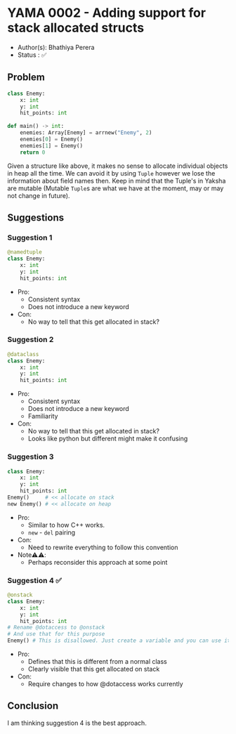 # YAMA 0002 - Adding support for stack allocated structs

- Author(s): Bhathiya Perera
- Status   : ✅

## Problem

```python
class Enemy:
    x: int
    y: int
    hit_points: int
    
def main() -> int:
    enemies: Array[Enemy] = arrnew("Enemy", 2)
    enemies[0] = Enemy()
    enemies[1] = Enemy()
    return 0
```

Given a structure like above, it makes no sense to allocate individual objects in heap all the time.
We can avoid it by using `Tuple` however we lose the information about field names then. 
Keep in mind that the Tuple's in Yaksha are mutable (Mutable `Tuple`s are what we have at the moment, may or may not change in future).

## Suggestions

### Suggestion 1

```python
@namedtuple
class Enemy:
    x: int
    y: int
    hit_points: int
```

- Pro:
  - Consistent syntax
  - Does not introduce a new keyword
- Con:
  - No way to tell that this get allocated in stack?
  
### Suggestion 2

```python
@dataclass
class Enemy:
    x: int
    y: int
    hit_points: int
```
- Pro:
  - Consistent syntax
  - Does not introduce a new keyword
  - Familiarity 
- Con:
  - No way to tell that this get allocated in stack?
  - Looks like python but different might make it confusing

### Suggestion 3

```python
class Enemy:
    x: int
    y: int
    hit_points: int
Enemy()     # << allocate on stack
new Enemy() # << allocate on heap
```

- Pro:
  - Similar to how C++ works. 
  - `new` - `del` pairing
- Con:
  - Need to rewrite everything to follow this convention
- Note⚠️⚠️: 
  - Perhaps reconsider this approach at some point

### Suggestion 4 ✅

```python
@onstack
class Enemy:
    x: int
    y: int
    hit_points: int
# Rename @dotaccess to @onstack
# And use that for this purpose
Enemy() # This is disallowed. Just create a variable and you can use it.
```
- Pro:
  - Defines that this is different from a normal class
  - Clearly visible that this get allocated on stack
- Con:
  - Require changes to how @dotaccess works currently

## Conclusion

I am thinking suggestion 4 is the best approach.
